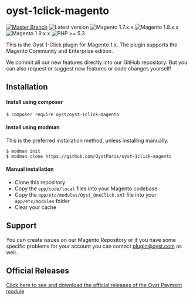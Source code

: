 oyst-1click-magento
===================

[![Master Branch](https://travis-ci.org/OystParis/oyst-1click-magento.svg?branch=master)](https://travis-ci.org/OystParis/oyst-1click-magento)
![Latest version](https://img.shields.io/badge/latest-1.0.0-green.svg)
![Magento 1.7.x.x](https://img.shields.io/badge/magento-1.7-blue.svg)
![Magento 1.8.x.x](https://img.shields.io/badge/magento-1.8-blue.svg)
![Magento 1.9.x.x](https://img.shields.io/badge/magento-1.9-blue.svg)
![PHP >= 5.3](https://img.shields.io/badge/php-%3E=5.3-green.svg)


This is the Oyst 1-Click plugin for Magento 1.x.
The plugin supports the Magento Community and Enterprise edition.

We commit all our new features directly into our GitHub repository.
But you can also request or suggest new features or code changes yourself!


Installation
------------

#### Install using composer

```
$ composer require oyst/oyst-1click-magento
```

#### Install using modman

This is the preferred installation method, unless installing manually.

```
$ modman init
$ modman clone https://github.com/OystParis/oyst-1click-magento
```

#### Manual installation

* Clone this repository
* Copy the `app/code/local` files into your Magento codebase
* Copy the `app/etc/modules/Oyst_OneClick.xml` file into your `app/etc/modules` folder
* Clear your cache

Support
-------
You can create issues on our Magento Repository or if you have some specific problems for your account you can contact <a href="mailto:plugin@oyst.com">plugin@oyst.com</a> as well.

Official Releases
-----------------

[Click here to see and download the official releases of the Oyst Payment module](https://github.com/OystParis/oyst-1click-magento/releases)
